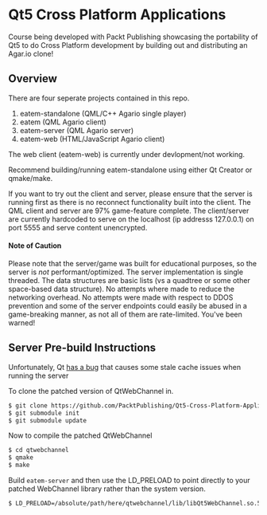 # Qt5 Cross Platform Applications

Course being developed with Packt Publishing showcasing the portability of Qt5 to do Cross Platform development by building out and distributing an Agar.io clone!

## Overview

There are four seperate projects contained in this repo.

1. eatem-standalone (QML/C++ Agario single player)
2. eatem (QML Agario client)
3. eatem-server (QML Agario server)
4. eatem-web (HTML/JavaScript Agario client)

The web client (eatem-web) is currently under devlopment/not working.

Recommend building/running eatem-standalone using either Qt Creator or qmake/make.

If you want to try out the client and server, please ensure that the server is running first as there is no reconnect functionality built into the client. The QML client and server are 97% game-feature complete. The client/server are currently hardcoded to serve on the localhost (ip addresss 127.0.0.1) on port 5555 and serve content unencrypted.

#### Note of Caution

Please note that the server/game was built for educational purposes, so the server is *not* performant/optimized. The server implementation is single threaded. The data structures are basic lists (vs a quadtree or some other space-based data structure). No attempts where made to reduce the networking overhead. No attempts were made with respect to DDOS prevention and some of the server endpoints could easily be abused in a game-breaking manner, as not all of them are rate-limited. You've been warned!

## Server Pre-build Instructions

Unfortunately, Qt [has a bug](https://bugreports.qt.io/browse/QTBUG-70078) that causes some stale cache issues when running the server

To clone the patched version of QtWebChannel in.

```bash
$ git clone https://github.com/PacktPublishing/Qt5-Cross-Platform-Application-Development
$ git submodule init
$ git submodule update
```

Now to compile the patched QtWebChannel

```bash
$ cd qtwebchannel
$ qmake
$ make
```

Build `eatem-server` and then use the LD_PRELOAD to point directly to your patched WebChannel library rather than the system version.

```bash
$ LD_PRELOAD=/absolute/path/here/qtwebchannel/lib/libQt5WebChannel.so.5 ./server
```
